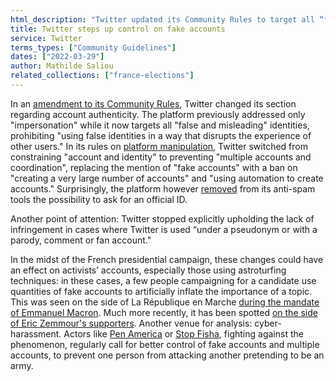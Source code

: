 ```yaml
---
html_description: "Twitter updated its Community Rules to target all “false and misleading” identities, prohibiting their use to disrupt user experience."
title: Twitter steps up control on fake accounts
service: Twitter
terms_types: ["Community Guidelines"]
dates: ["2022-03-29"]
author: Mathilde Saliou
related_collections: ["france-elections"]
---
```


In an [amendment to its Community Rules](https://github.com/OpenTermsArchive/france-elections-versions/commit/9e02e8dc2a10ce9d388677c4ba190804bf31390f?short_path=97a74cf#diff-97a74cf182c32c5fd04a7f7ad157a172456b1e3ead0535083736fb3a8ce84c38), Twitter changed its section regarding account authenticity. The platform previously addressed only "impersonation" while it now targets all "false and misleading" identities, prohibiting "using false identities in a way that disrupts the experience of other users." In its rules on [platform manipulation](https://github.com/OpenTermsArchive/france-elections-versions/commit/befac4352f27254954ef51acb9c2fa6ae0270bd5), Twitter switched from constraining "account and identity" to preventing "multiple accounts and coordination", replacing the mention of "fake accounts" with a ban on "creating a very large number of accounts" and "using automation to create accounts." Surprisingly, the platform however [removed](https://github.com/OpenTermsArchive/france-elections-versions/commit/056ada5513abfade20cd73458e56e41abe2f80cf#diff-3089779674bfd306d704d6da138bf9e166d07e8145f5bb30e7998f2fcdf9cdcfL161) from its anti-spam tools the possibility to ask for an official ID.

Another point of attention: Twitter stopped explicitly upholding the lack of infringement in cases where Twitter is used “under a pseudonym or with a parody, comment or fan account."

In the midst of the French presidential campaign, these changes could have an effect on activists’ accounts, especially those using astroturfing techniques: in these cases, a few people campaigning for a candidate use quantities of fake accounts to artificially inflate the importance of a topic. This was seen on the side of La République en Marche [during the mandate of Emmanuel Macron](https://www.lemonde.fr/les-decodeurs/article/2019/07/06/anonymat-represailles-ciblees-et-faux-comptes-voyage-dans-la-macronie-numerique_5486029_4355770.html). Much more recently, it has been spotted [on the side of Eric Zemmour's supporters](https://www.liberation.fr/politique/lastroturfing-larme-secrete-de-larmee-numerique-de-zemmour-sur-twitter-20220203_E3CKWO2DABA7HIP7ZQIGZXBPWE/?redirected=1). Another venue for analysis: cyber-harassment. Actors like [Pen America](https://pen.org/report/no-excuse-for-abuse/) or [Stop Fisha](https://www.instagram.com/stopfisha/?hl=fr), fighting against the phenomenon, regularly call for better control of fake accounts and multiple accounts, to prevent one person from attacking another pretending to be an army.
